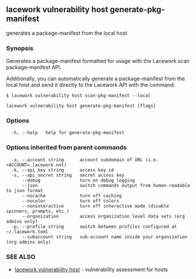## lacework vulnerability host generate-pkg-manifest

generates a package-manifest from the local host

### Synopsis

Generates a package-manifest formatted for usage with the Lacework
scan package-manifest API.

Additionally, you can automatically generate a package-manifest from
the local host and send it directly to the Lacework API with the command:

    $ lacework vulnerability host scan-pkg-manifest --local

```
lacework vulnerability host generate-pkg-manifest [flags]
```

### Options

```
  -h, --help   help for generate-pkg-manifest
```

### Options inherited from parent commands

```
  -a, --account string      account subdomain of URL (i.e. <ACCOUNT>.lacework.net)
  -k, --api_key string      access key id
  -s, --api_secret string   secret access key
      --debug               turn on debug logging
      --json                switch commands output from human-readable to json format
      --nocache             turn off caching
      --nocolor             turn off colors
      --noninteractive      turn off interactive mode (disable spinners, prompts, etc.)
      --organization        access organization level data sets (org admins only)
  -p, --profile string      switch between profiles configured at ~/.lacework.toml
      --subaccount string   sub-account name inside your organization (org admins only)
```

### SEE ALSO

* [lacework vulnerability host](lacework_vulnerability_host.md)	 - vulnerability assessment for hosts

